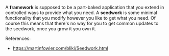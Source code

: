 A **framework** is supposed to be a part-baked application that you extend in controlled ways to provide what you need. A **seedwork** is some minimal functionality that you modify however you like to get what you need. Of course this means that there's no way for you to get common updates to the seedwork, once you grow it you own it. 


References:

- https://martinfowler.com/bliki/Seedwork.html

